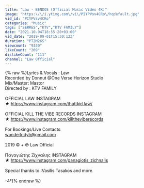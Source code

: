 ```yaml
---
title: "Law - BENDOS (Official Music Video 4K)"
image: "https:\/\/i.ytimg.com\/vi\/PIYPVsv4CRo\/hqdefault.jpg"
vid_id: "PIYPVsv4CRo"
categories: "Music"
tags: ["SERRES","KTV","KTV FAMILY"]
date: "2021-10-04T18:55:20+03:00"
vid_date: "2019-09-01T15:30:12Z"
duration: "PT2M26S"
viewcount: "9330"
likeCount: "209"
dislikeCount: "111"
channel: "Law Official"
---
```

{% raw %}Lyrics &amp; Vocals : Law <br />Recorded by Donnut @One Verse Horizon Studio<br />Mix/Master: Mastor <br />Directed by : KTV FAMILY<br /><br />OFFICIAL LAW INSTAGRAM<br />★ <a rel="nofollow" target="blank" href="https://www.instagram.com/thattkid.law/">https://www.instagram.com/thattkid.law/</a><br /><br />OFFICIAL KILL THE VIBE RECORDS INSTAGRAM<br />★ <a rel="nofollow" target="blank" href="https://www.instagram.com/killtheviberecords">https://www.instagram.com/killtheviberecords</a><br /><br />For Bookings/Live Contacts: <br />wanderkidyh@gmail.com<br /><br />2019 © + ℗ Law Official <br /><br />Παναγιώτης Ζίχναλης INSTAGRAM<br />★ <a rel="nofollow" target="blank" href="https://www.instagram.com/panagiotis_zichnalis">https://www.instagram.com/panagiotis_zichnalis</a><br /><br />Special thanks to :Vasilis Tasakos  and more.<br /><br />-4°{% endraw %}
